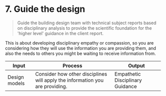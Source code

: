 # 7. Guide the design
> Guide the building design team with technical subject reports based on disciplinary analysis to provide the scientific foundation for the 'higher level' guidance in the client report.

This  is about developing disciplinary empathy or compassion, so you are considering how they will use the information you are providing them, and also the needs to others you might be waiting to receive information from.

| Input | Process | Output |
|-------|---------|--------|
| Design models   | Consider how other disciplines will apply the information you are providing.      | Empathetic Disciplinary Guidance     |



